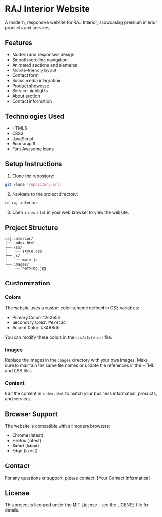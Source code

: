 # RAJ Interior Website

A modern, responsive website for RAJ Interior, showcasing premium interior products and services.

## Features

- Modern and responsive design
- Smooth scrolling navigation
- Animated sections and elements
- Mobile-friendly layout
- Contact form
- Social media integration
- Product showcase
- Service highlights
- About section
- Contact information

## Technologies Used

- HTML5
- CSS3
- JavaScript
- Bootstrap 5
- Font Awesome Icons

## Setup Instructions

1. Clone the repository:
```bash
git clone [repository-url]
```

2. Navigate to the project directory:
```bash
cd raj-interior
```

3. Open `index.html` in your web browser to view the website.

## Project Structure

```
raj-interior/
├── index.html
├── css/
│   └── style.css
├── js/
│   └── main.js
└── images/
    └── hero-bg.jpg
```

## Customization

### Colors
The website uses a custom color scheme defined in CSS variables:
- Primary Color: #2c3e50
- Secondary Color: #e74c3c
- Accent Color: #3498db

You can modify these colors in the `css/style.css` file.

### Images
Replace the images in the `images` directory with your own images. Make sure to maintain the same file names or update the references in the HTML and CSS files.

### Content
Edit the content in `index.html` to match your business information, products, and services.

## Browser Support

The website is compatible with all modern browsers:
- Chrome (latest)
- Firefox (latest)
- Safari (latest)
- Edge (latest)

## Contact

For any questions or support, please contact:
[Your Contact Information]

## License

This project is licensed under the MIT License - see the LICENSE file for details. 